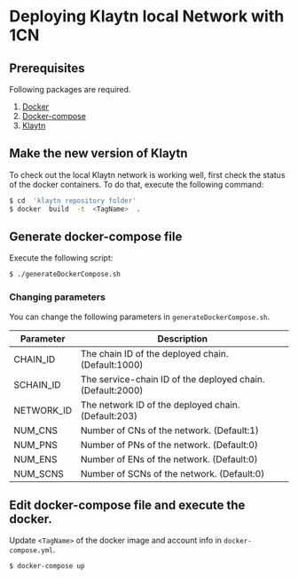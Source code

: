 # Deploying Klaytn local Network with 1CN

## Prerequisites
Following packages are required.

1. [Docker](https://docs.docker.com/get-docker/)
2. [Docker-compose](https://docs.docker.com/compose/install/)
3. [Klaytn](https://github.com/klaytn/klaytn)

## Make the new version of Klaytn 
To check out the local Klaytn network is working well, first check the status of the docker containers. To do that, execute the following command:

```bash
$ cd  'klaytn repository folder'
$ docker  build  -t  <TagName>  . 
```

## Generate docker-compose file
Execute the following script:

```bash
$ ./generateDockerCompose.sh
```

### Changing parameters
You can change the following parameters in `generateDockerCompose.sh`.

| Parameter | Description |
|---|---|
|CHAIN_ID| The chain ID of the deployed chain. (Default:1000) |
|SCHAIN_ID| The service-chain ID of the deployed chain. (Default:2000) |
|NETWORK_ID| The network ID of the deployed chain. (Default:203) |
|NUM_CNS| Number of CNs of the network. (Default:1) |
|NUM_PNS| Number of PNs of the network. (Default:0) |
|NUM_ENS| Number of ENs of the network. (Default:0) |
|NUM_SCNS| Number of SCNs of the network. (Default:0) |

## Edit docker-compose file and execute the docker.
Update `<TagName>` of the docker image and account info in `docker-compose.yml`.

```bash
$ docker-compose up
```
